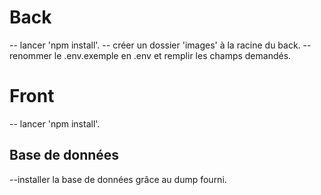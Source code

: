 # Back
-- lancer 'npm install'.
-- créer un dossier 'images' à la racine du back.
-- renommer le .env.exemple en .env et remplir les champs demandés.

# Front
-- lancer 'npm install'.

## Base de données
--installer la base de données grâce au dump fourni.
